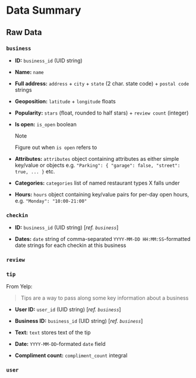 # Data Summary

## Raw Data

### `business`

- **ID:** `business_id` (UID string)

- **Name:** `name`

- **Full address:** `address` + `city` + `state` (2 char. state code) + `postal code` strings

- **Geoposition:** `latitude` + `longitude` floats

- **Popularity:** `stars` (float, rounded to half stars) + `review count` (integer)

- **Is open:** `is_open` boolean

  > [!NOTE]
  > Figure out when `is open` refers to

- **Attributes:** `attributes` object containing attributes as either simple key/value or objects e.g. `"Parking": { "garage": false, "street": true, ... }` etc.

- **Categories:** `categories` list of named restaurant types X falls under

- **Hours:** `hours` object containing key/value pairs for per-day open hours, e.g. `"Monday": "10:00-21:00"`

### `checkin`

- **ID:** `business_id` (UID string) [*ref. `business`*]

- **Dates:** `date` string of comma-separated `YYYY-MM-DD HH:MM:SS`-formatted date strings for each checkin at this business

### `review`

### `tip`

From Yelp:

> Tips are a way to pass along some key information about a business

- **User ID:** `user_id` (UID string) [*ref. `business`*]

- **Business ID:** `business_id` (UID string) [*ref. `business`*]

- **Text:** `text` stores text of the tip 

- **Date:** `YYYY-MM-DD`-formated `date` field

- **Compliment count:** `compliment_count` integral 

### `user`
